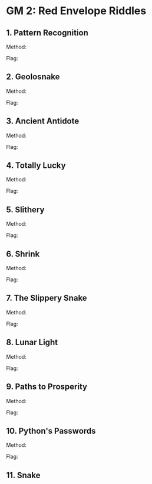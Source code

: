 # GM 2: Red Envelope Riddles

## 1. Pattern Recognition 

Method:

Flag:


## 2. Geolosnake

Method:

Flag:


## 3. Ancient Antidote

Method:

Flag:


## 4. Totally Lucky

Method:

Flag:


## 5. Slithery

Method:

Flag:


## 6. Shrink

Method:

Flag:


## 7. The Slippery Snake

Method:

Flag:


## 8. Lunar Light

Method:

Flag:


## 9. Paths to Prosperity

Method:

Flag:


## 10. Python's Passwords

Method:

Flag:


## 11. Snake
